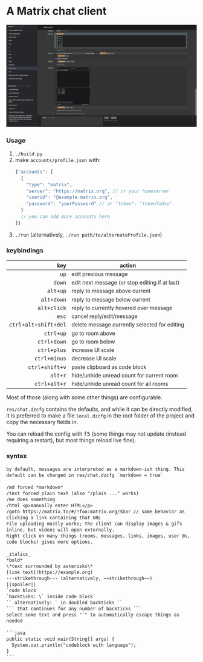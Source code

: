 # A Matrix chat client

![screenshot](https://github.com/dzaima/dzaima.github.io/blob/master/images/chatClient.png)

### Usage

1. `./build.py`
2. make `accounts/profile.json` with:
   ```js
   {"accounts": [
     {
       "type": "matrix",
       "server": "https://matrix.org", // or your homeserver
       "userid": "@example:matrix.org",
       "password": "yourPassword" // or "token": "tokenToUse"
     }
     // you can add more accounts here
   ]}
   ```
3. `./run` (alternatively, `./run path/to/alternateProfile.json`)

### keybindings

|                           key | action                                         |
|------------------------------:|------------------------------------------------|
|                 <kbd>up</kbd> | edit previous message                          |
|               <kbd>down</kbd> | edit next message (or stop editing if at last) |
|             <kbd>alt+up</kbd> | reply to message above current                 |
|           <kbd>alt+down</kbd> | reply to message below current                 |
|          <kbd>alt+click</kbd> | reply to currently hovered over message        |
|                <kbd>esc</kbd> | cancel reply/edit/message                      |
| <kbd>ctrl+alt+shift+del</kbd> | delete message currently selected for editing  |
|            <kbd>ctrl+up</kbd> | go to room above                               |
|          <kbd>ctrl+down</kbd> | go to room below                               |
|          <kbd>ctrl+plus</kbd> | increase UI scale                              |
|         <kbd>ctrl+minus</kbd> | decrease UI scale                              |
|       <kbd>ctrl+shift+v</kbd> | paste clipboard as code block                  |
|              <kbd>alt+r</kbd> | hide/unhide unread count for current room      |
|         <kbd>ctrl+alt+r</kbd> | hide/unhide unread count for all rooms         |

Most of those (along with some other things) are configurable.

`res/chat.dzcfg` contains the defaults, and while it can be directly modified, it is preferred to make a file `local.dzcfg` in the root folder of the project and copy the necessary fields in.

You can reload the config with <kbd>f5</kbd> (some things may not update (instead requiring a restart), but most things reload live fine).



### syntax
````
by default, messages are interpreted as a markdown-ish thing. This default can be changed in res/chat.dzcfg `markdown = true`

/md forced *markdown*
/text forced plain text (also "/plain ..." works)
/me does something
/html <p>manually enter HTML</p>
/goto https://matrix.to/#/!foo:matrix.org/$bar // same behavior as clicking a link containing that URL
File uploading mostly works; the client can display images & gifs inline, but videos will open externally.
Right click on many things (rooms, messages, links, images, user @s, code blocks) gives more options.

_italics_
*bold*
\*text surrounded by asterisks\*
[link text](https://example.org)
---strikethrough--- (alternatively, ~~strikethrough~~)
||spoiler||
`code block`
`backticks: \` inside code block`
`` alternatively: ` in doubled backticks ``
``` that continues for any number of backticks ```
select some text and press "`" to automatically escape things as needed

```java
public static void main(String[] args) {
  System.out.println("codeblock with language");
}
```
````